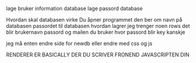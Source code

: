 lage bruker information database 
lage passord database

Hvordan skal databasen virke
    Du åpner programmet 
    den ber om navn på databasen
    passordet til databasen 
    hvordan lagrer jeg trenger noen rows det blir 
        brukernavn passord og mailen du bruker hvor passord blir key kanskje



jeg må enten endre side for newdb eller endre med css og js

RENDERER ER BASICALLY DER DU SCRIVER FRONEND JAVASCRIPTEN DIN